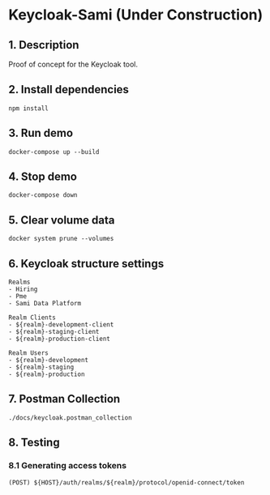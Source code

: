 # Keycloak-Sami (Under Construction)

## 1. Description
Proof of concept for the Keycloak tool.

## 2. Install dependencies
```npm install```

## 3. Run demo
```docker-compose up --build```

## 4. Stop demo
```docker-compose down```

## 5. Clear volume data
```docker system prune --volumes```

## 6. Keycloak structure settings
```
Realms
- Hiring
- Pme
- Sami Data Platform

Realm Clients
- ${realm}-development-client
- ${realm}-staging-client
- ${realm}-production-client

Realm Users
- ${realm}-development
- ${realm}-staging
- ${realm}-production
```
## 7. Postman Collection
```./docs/keycloak.postman_collection```

## 8. Testing
### 8.1 Generating access tokens
	(POST) ${HOST}/auth/realms/${realm}/protocol/openid-connect/token